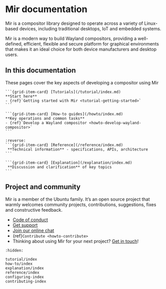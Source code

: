 # Mir documentation

Mir is a compositor library designed to operate across a variety of Linux-based
devices, including traditional desktops, IoT and embedded systems.

Mir is a modern way to build Wayland compositors, providing
a well-defined, efficient, flexible and secure platform for graphical environments
that makes it an ideal choice for both device manufacturers and desktop users.

## In this documentation

These pages cover the key aspects of developing a compositor using Mir

````{grid} 1 1 2 2
```{grid-item-card} [Tutorials](/tutorial/index.md)
**Start here**
- {ref}`Getting started with Mir <tutorial-getting-started>`
```

```{grid-item-card} [How-to guides](/howto/index.md)
**Key operations and common tasks**
- {ref}`Develop a Wayland compositor <howto-develop-wayland-compositor>`
```
````
````{grid} 1 1 2 2
:reverse:
```{grid-item-card} [Reference](/reference/index.md)
 **Technical information** - specifications, APIs, architecture
```

```{grid-item-card} [Explanation](/explanation/index.md)
 **Discussion and clarification** of key topics
```
````

## Project and community

Mir is a member of the Ubuntu family. It’s an open source project that warmly welcomes community projects, contributions, suggestions, fixes and constructive feedback.

* [Code of conduct](https://ubuntu.com/community/ethos/code-of-conduct)
* [Get support](https://discourse.ubuntu.com/c/mir/15)
* [Join our online chat](https://matrix.to/#/#mir-server:matrix.org)
* {ref}`Contribute <howto-contribute>`
* Thinking about using Mir for your next project? [Get in touch](https://canonical.com/)!


```{toctree}
:hidden:

tutorial/index
how-to/index
explanation/index
reference/index
configuring-index
contributing-index
```
